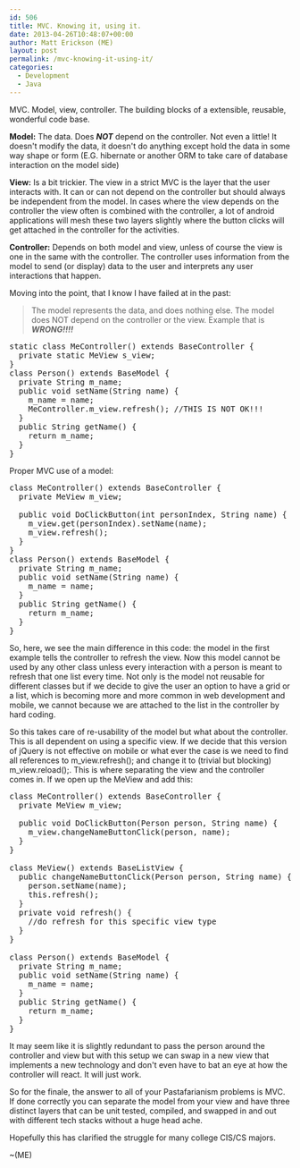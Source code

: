 ```yaml
---
id: 506
title: MVC. Knowing it, using it.
date: 2013-04-26T10:48:07+00:00
author: Matt Erickson (ME)
layout: post
permalink: /mvc-knowing-it-using-it/
categories:
  - Development
  - Java
---
```

MVC. Model, view, controller. The building blocks of a extensible, reusable, wonderful code base.   

  
**Model:** The data. Does **_NOT_** depend on the controller. Not even a little! It doesn't modify the data, it doesn't do anything except hold the data in some way shape or form (E.G. hibernate or another ORM to take care of database interaction on the model side)   

  
**View:** Is a bit trickier. The view in a strict MVC is the layer that the user interacts with. It can or can not depend on the controller but should always be independent from the model. In cases where the view depends on the controller the view often is combined with the controller, a lot of android applications will mesh these two layers slightly where the button clicks will get attached in the controller for the activities.   

  
**Controller:** Depends on both model and view, unless of course the view is one in the same with the controller. The controller uses information from the model to send (or display) data to the user and interprets any user interactions that happen.   

  
Moving into the point, that I know I have failed at in the past: 

> The model represents the data, and does nothing else. The model does NOT depend on the controller or the view. Example that is **_WRONG!!!!_**
  


<pre class="brush: java; title: ; notranslate" title="">static class MeController() extends BaseController {
  private static MeView s_view;
}
class Person() extends BaseModel {
  private String m_name;
  public void setName(String name) {
    m_name = name;
    MeController.m_view.refresh(); //THIS IS NOT OK!!!
  }
  public String getName() {
    return m_name;
  }
}
</pre> Proper MVC use of a model: 

<pre class="brush: java; title: ; notranslate" title="">class MeController() extends BaseController {
  private MeView m_view;

  public void DoClickButton(int personIndex, String name) {
    m_view.get(personIndex).setName(name);
    m_view.refresh();
  }
}
class Person() extends BaseModel {
  private String m_name;
  public void setName(String name) {
    m_name = name;
  }
  public String getName() {
    return m_name;
  }
}
</pre> So, here, we see the main difference in this code: the model in the first example tells the controller to refresh the view. Now this model cannot be used by any other class unless every interaction with a person is meant to refresh that one list every time. Not only is the model not reusable for different classes but if we decide to give the user an option to have a grid or a list, which is becoming more and more common in web development and mobile, we cannot because we are attached to the list in the controller by hard coding. 

  

  
So this takes care of re-usability of the model but what about the controller. This is all dependent on using a specific view. If we decide that this version of jQuery is not effective on mobile or what ever the case is we need to find all references to m\_view.refresh(); and change it to (trivial but blocking) m\_view.reload();. This is where separating the view and the controller comes in. If we open up the MeView and add this: 

<pre class="brush: java; title: ; notranslate" title="">class MeController() extends BaseController {
  private MeView m_view;

  public void DoClickButton(Person person, String name) {
    m_view.changeNameButtonClick(person, name);
  }
}

class MeView() extends BaseListView {
  public changeNameButtonClick(Person person, String name) {
    person.setName(name);
    this.refresh();
  }
  private void refresh() {
    //do refresh for this specific view type
  }
}

class Person() extends BaseModel {
  private String m_name;
  public void setName(String name) {
    m_name = name;
  }
  public String getName() {
    return m_name;
  }
}
</pre> It may seem like it is slightly redundant to pass the person around the controller and view but with this setup we can swap in a new view that implements a new technology and don't even have to bat an eye at how the controller will react. It will just work. 

  

  
So for the finale, the answer to all of your Pastafarianism problems is MVC. If done correctly you can separate the model from your view and have three distinct layers that can be unit tested, compiled, and swapped in and out with different tech stacks without a huge head ache.   

  
Hopefully this has clarified the struggle for many college CIS/CS majors.   

  
~(ME)